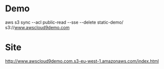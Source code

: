 # Demo

aws s3 sync --acl public-read --sse --delete static-demo/ s3://www.awscloud9demo.com

# Site

http://www.awscloud9demo.com.s3-eu-west-1.amazonaws.com/index.html